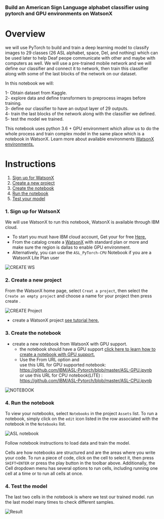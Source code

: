 ### Build an American Sign Language alphabet classifier using pytorch and GPU environments on WatsonX 


# Overview

we will use PyTorch to build and train a deep learning model to classify images to 29 classes (26 ASL alphabet, space, Del, and nothing) which can be used later to help Deaf peope communicate with other and maybe with computers as well. We will use a pre-trained mobile network and we will define our classifier and connect it to network, then train this classifier along with some of the last blocks of the network on our dataset.

In this notebook we will:

1- Obtain dataset from Kaggle.  
2- explore data and define transformers to preprocess images before training.  
3- define our classifier to have an output layer of 29 outputs.  
4- train the last blocks of the network along with the classifier we defined.  
5- test the model we trained.  

This notebook uses python 3.6 + GPU environment which allow us to do the whole process and train complex model in the same place which is a notebook in WatsonX.
Learn more about available environments <a href="https://dataplatform.cloud.ibm.com/docs/content/wsj/analyze-data/gpu-environments.html"> WatsonX environments.</a>




# Instructions


1. [Sign up for WatsonX](#1-sign-up-for-watson-studio)
2. [Create a new project](#2-create-a-new-project)
3. [Create the notebook](#3-create-the-notebook)
4. [Run the notebook](#4-run-the-notebook)
5. [Test your model](#5-Test-the-model)

### 1. Sign up for WatsonX

We will use WatsonX to run this notebook, WatsonX is available through IBM cloud.

* To start you must have IBM cloud account, Get your for free <a href="https://cloud.ibm.com/registration">Here.</a>   
* From the catalog create a <a href="https://cloud.ibm.com/catalog/services/watsonx">WatsonX</a> with standard plan or more and make sure the region is dallas to enable GPU environment.  
* Alternatively, you can use the ```ASL_PyTorch-CPU``` Notebook if you are a WatsonX Lite Plan user

![CREATE WS](https://raw.githubusercontent.com/IBM/ASL-Pytorch/master/images/create.gif)  

### 2. Create a new project


From the WatsonX home page, select `Creat a project`, then select the `Create an empty project` and choose a name for your project then press create .

![CREATE Project](https://raw.githubusercontent.com/IBM/ASL-Pytorch/master/images/project.gif)  

* create a WatsonX project <a href="https://www.youtube.com/watch?v=-CUi8GezG1I">see tutorial here.</a>  

### 3. Create the notebook 

* create a new notebook from WatsonX with GPU support.    
    * the notebook should have a GPU support <a href="https://www.youtube.com/watch?v=RNIWtpnNBoo">click here to learn how to create a notebook with GPU support.</a>
    * Use the From URL option and    
    use this URL for GPU supported notebook: https://github.com/IBM/ASL-Pytorch/blob/master/ASL-GPU.ipynb \
    or use this URL for CPU notebook(LITE) : https://github.com/IBM/ASL-Pytorch/blob/master/ASL-CPU.ipynb

![NOTEBOOK](https://raw.githubusercontent.com/IBM/ASL-Pytorch/master/images/notebook.gif)

### 4. Run the notebook 

To view your notebooks, select `Notebooks` in the project `Assets` list. To run a notebook, simply click on the `edit` icon listed in the row associated with the notebook in the `Notebooks` list.

![ASL notebook](https://github.com/IBM/ASL-Pytorch/blob/master/images/note.png)

Follow notebook instructions to load data and train the model.  

Cells are how notebooks are structured and are the areas where you write your code. To run a piece of code, click on the cell to select it, then press `SHIFT+ENTER` or press the play button in the toolbar above. Additionally, the Cell dropdown menu has several options to run cells, including running one cell at a time or to run all cells at once.

### 4. Test the model

The last two cells in the notebook is where we test our trained model.
run the last model many times to check different samples.

![Result](https://github.com/IBM/ASL-Pytorch/blob/master/images/result.png)







